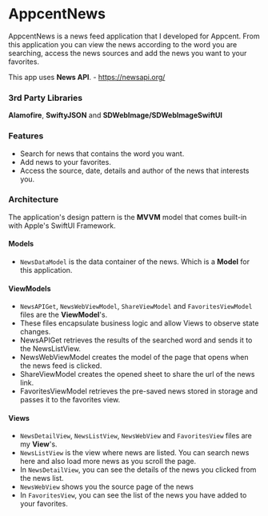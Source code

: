 # AppcentNews

AppcentNews is a news feed application that I developed for Appcent. From this application you can view the news according to the word you are searching, 
access the news sources and add the news you want to your favorites.

This app uses **News API**. - https://newsapi.org/

### 3rd Party Libraries
**Alamofire**, **SwiftyJSON** and **SDWebImage/SDWebImageSwiftUI**

### Features

* Search for news that contains the word you want.
* Add news to your favorites.
* Access the source, date, details and author of the news that interests you.

### Architecture

The application's design pattern is the **MVVM** model that comes built-in with Apple's SwiftUI Framework.

#### Models
* `NewsDataModel` is the data container of the news. Which is a **Model** for this application.

#### ViewModels
* `NewsAPIGet`, `NewsWebViewModel`, `ShareViewModel` and `FavoritesViewModel` files are the **ViewModel**'s. 
* These files encapsulate business logic and allow Views to observe state changes.
* NewsAPIGet retrieves the results of the searched word and sends it to the NewsListView.
* NewsWebViewModel creates the model of the page that opens when the news feed is clicked.
* ShareViewModel creates the opened sheet to share the url of the news link.
* FavoritesViewModel retrieves the pre-saved news stored in storage and passes it to the favorites view.

#### Views
* `NewsDetailView`, `NewsListView`, `NewsWebView` and `FavoritesView` files are my **View**'s.
* `NewsListView` is the view where news are listed. You can search news here and also load more news as you scroll the page.
* In `NewsDetailView`, you can see the details of the news you clicked from the news list.
* `NewsWebView` shows you the source page of the news
* In `FavoritesView`, you can see the list of the news you have added to your favorites.

